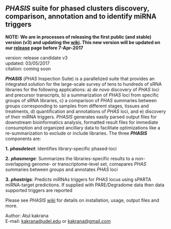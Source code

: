 ## *PHASIS* suite for phased clusters discovery, comparison, annotation and to identify miRNA triggers

**NOTE: We are in processes of releasing the first public (and stable) version (v3) and updating the [wiki](https://github.com/atulkakrana/PHASIS/wiki). This new version will be updated on our [release](https://github.com/atulkakrana/PHASIS/releases) page before 7-Apr-2017**

version: release candidate v3    
updated: 03/05/2017    
citation: coming soon   

***PHASIS*** (*PHAS* Inspection Suite) is a parallelized suite that provides an integrated solution for the large-scale survey of tens to hundreds of sRNA libraries for the following applications: a) *de novo* discovery of *PHAS* loci and precursor transcripts, b) a summarization of *PHAS* loci from specific groups of sRNA libraries, c) a comparison of *PHAS* summaries between groups corresponding to samples from different stages, tissues and treatments, d) quantification and annotations of *PHAS* loci, and e) discovery of their miRNA triggers. *PHASIS* generates easily parsed output files for downstream bioinformatics analysis, formatted result files for immediate consumption and organized ancillary data to facilitate optimizations like a re-summarization to exclude or include libraries. The three ***PHASIS*** components are:

**1.** ***phasdetect***: Identifies library-specific phased-loci

**2.** ***phasmerge***: Summarizes the libraries-specific results to a non-overlapping genome- or transcriptome-level set, comapares *PHAS* summaries between groups and annotates *PHAS* loci

**3.** ***phastrigs***: Predicts miRNAs triggers for *PHAS* locus using sPARTA miRNA-target predictions. If supplied with PARE/Degradome data then data supported triggers are reported

Please see *PHASIS* [wiki](https://github.com/atulkakrana/PHASIS/wiki) for details on installation, usage, output files and more.

Author: Atul kakrana   
E-mail: kakrana@udel.edu or kakrana@gmail.com
